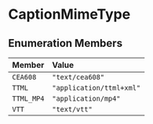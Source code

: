 # CaptionMimeType

## Enumeration Members

| Member | Value |
| :------ | :------ |
| `CEA608` | `"text/cea608"` |
| `TTML` | `"application/ttml+xml"` |
| `TTML_MP4` | `"application/mp4"` |
| `VTT` | `"text/vtt"` |
